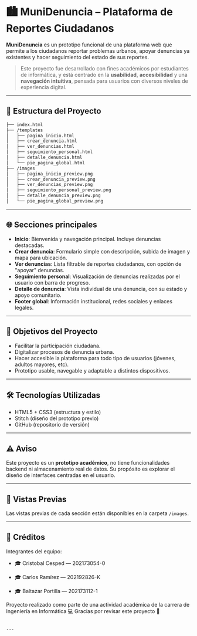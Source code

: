 # 🏙️ MuniDenuncia – Plataforma de Reportes Ciudadanos

**MuniDenuncia** es un prototipo funcional de una plataforma web que permite a los ciudadanos reportar problemas urbanos, apoyar denuncias ya existentes y hacer seguimiento del estado de sus reportes.

> Este proyecto fue desarrollado con fines académicos por estudiantes de informática, y está centrado en la **usabilidad**, **accesibilidad** y una **navegación intuitiva**, pensada para usuarios con diversos niveles de experiencia digital.

---

## 📁 Estructura del Proyecto

```bash
├── index.html
├── /templates
│   ├── pagina_inicio.html
│   ├── crear_denuncia.html
│   ├── ver_denuncias.html
│   ├── seguimiento_personal.html
│   ├── detalle_denuncia.html
│   └── pie_pagina_global.html
├── /images
│   ├── pagina_inicio_preview.png
│   ├── crear_denuncia_preview.png
│   ├── ver_denuncias_preview.png
│   ├── seguimiento_personal_preview.png
│   ├── detalle_denuncia_preview.png
│   └── pie_pagina_global_preview.png
````

---

## 🌐 Secciones principales

* **Inicio**: Bienvenida y navegación principal. Incluye denuncias destacadas.
* **Crear denuncia**: Formulario simple con descripción, subida de imagen y mapa para ubicación.
* **Ver denuncias**: Lista filtrable de reportes ciudadanos, con opción de "apoyar" denuncias.
* **Seguimiento personal**: Visualización de denuncias realizadas por el usuario con barra de progreso.
* **Detalle de denuncia**: Vista individual de una denuncia, con su estado y apoyo comunitario.
* **Footer global**: Información institucional, redes sociales y enlaces legales.

---

## 🎯 Objetivos del Proyecto

* Facilitar la participación ciudadana.
* Digitalizar procesos de denuncia urbana.
* Hacer accesible la plataforma para todo tipo de usuarios (jóvenes, adultos mayores, etc).
* Prototipo usable, navegable y adaptable a distintos dispositivos.

---

## 🛠️ Tecnologías Utilizadas

* HTML5 + CSS3 (estructura y estilo)
* Stitch (diseño del prototipo previo)
* GitHub (repositorio de versión)

---

## ⚠️ Aviso

Este proyecto es un **prototipo académico**, no tiene funcionalidades backend ni almacenamiento real de datos. Su propósito es explorar el diseño de interfaces centradas en el usuario.

---

## 📸 Vistas Previas

Las vistas previas de cada sección están disponibles en la carpeta `/images`.

---

## 🙌 Créditos


Integrantes del equipo:

* 🎓 Cristobal Cesped — 202173054-0

* 🎓 Carlos Ramírez — 202192826-K

* 🎓 Baltazar Portilla — 202173112-1

Proyecto realizado como parte de una actividad académica de la carrera de Ingeniería en Informática 💻
Gracias por revisar este proyecto 🚀

```

--- 

